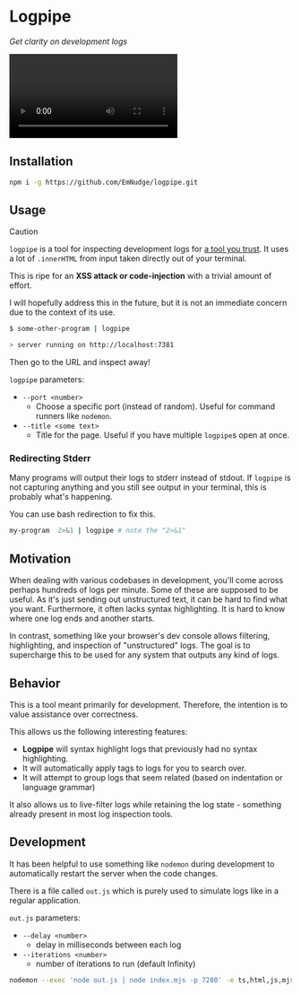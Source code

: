 # Logpipe

*Get clarity on development logs*

<video src="https://github.com/EmNudge/logpipe/assets/24513691/0115d249-0fa3-4e4a-9a38-68a45fd854c6"></video>

## Installation

```sh
npm i -g https://github.com/EmNudge/logpipe.git
```

## Usage

> [!CAUTION]
> `logpipe` is a tool for inspecting development logs for <ins>a tool you trust</ins>. It uses a lot of `.innerHTML` from input taken directly out of your terminal.
>
> This is ripe for an **XSS attack or code-injection** with a trivial amount of effort.
>
> I will hopefully address this in the future, but it is not an immediate concern due to the context of its use.


```sh
$ some-other-program | logpipe

> server running on http://localhost:7381
```

Then go to the URL and inspect away!

`logpipe` parameters:
- `--port <number>`
  - Choose a specific port (instead of random). Useful for command runners like `nodemon`.
- `--title <some text>`
  - Title for the page. Useful if you have multiple `logpipe`s open at once.


### Redirecting Stderr

Many programs will output their logs to stderr instead of stdout. If `logpipe` is not capturing anything and you still see output in your terminal, this is probably what's happening.

You can use bash redirection to fix this.

```sh
my-program  2>&1 | logpipe # note the "2>&1"
```

## Motivation

When dealing with various codebases in development, you'll come across perhaps hundreds of logs per minute. Some of these are supposed to be useful. 
As it's just sending out unstructured text, it can be hard to find what you want. Furthermore, it often lacks syntax highlighting. It is hard to know where one log ends and another starts.

In contrast, something like your browser's dev console allows filtering, highlighting, and inspection of "unstructured" logs. The goal is to supercharge this to be used for any system that outputs any kind of logs.

## Behavior

This is a tool meant primarily for development. Therefore, the intention is to value assistance over correctness.

This allows us the following interesting features:
- **Logpipe** will syntax highlight logs that previously had no syntax highlighting.
- It will automatically apply tags to logs for you to search over.
- It will attempt to group logs that seem related (based on indentation or language grammar)

It also allows us to live-filter logs while retaining the log state - something already present in most log inspection tools.

## Development

It has been helpful to use something like `nodemon` during development to automatically restart the server when the code changes.

There is a file called `out.js` which is purely used to simulate logs like in a regular application.

`out.js` parameters:
- `--delay <number>`
  - delay in milliseconds between each log
- `--iterations <number>`
  - number of iterations to run (default Infinity)

```sh
nodemon --exec 'node out.js | node index.mjs -p 7280' -e ts,html,js,mjs,css
```
